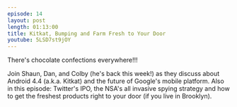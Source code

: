 ```yaml
---
episode: 14
layout: post
length: 01:13:00
title: Kitkat, Bumping and Farm Fresh to Your Door
youtube: 5LSD7st9jOY
---
```


There's chocolate confections everywhere!!!

Join Shaun, Dan, and Colby (he's back this week!) as they discuss about Android 4.4 (a.k.a. Kitkat) and the future of Google's mobile platform. Also in this episode: Twitter's IPO, the NSA's all invasive spying strategy and how to get the freshest products right to your door (if you live in Brooklyn).
